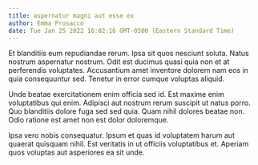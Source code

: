 ```yaml
---
title: aspernatur magni aut esse ex
author: Emma Prosacco
date: Tue Jan 25 2022 16:02:16 GMT-0500 (Eastern Standard Time)
---
```

Et blanditiis eum repudiandae rerum. Ipsa sit quos nesciunt soluta. Natus nostrum aspernatur nostrum. Odit est ducimus quasi quia non et at perferendis voluptates. Accusantium amet inventore dolorem nam eos in quia consequuntur sed. Tenetur in error cumque voluptas aliquid.

 Unde beatae exercitationem enim officia sed id. Est maxime enim voluptatibus qui enim. Adipisci aut nostrum rerum suscipit ut natus porro. Quo blanditiis dolore fuga sed sed quia. Quam nihil dolores beatae non. Odio ratione est amet non est dolor doloremque.

 Ipsa vero nobis consequatur. Ipsum et quas id voluptatem harum aut quaerat quisquam nihil. Est veritatis in ut officiis voluptatibus et. Aperiam quos voluptas aut asperiores ea sit unde.